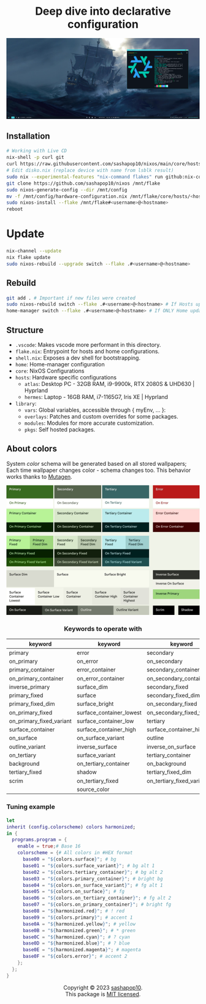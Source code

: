 <h1 align="center">Deep dive into declarative configuration</h1>

![Example](./example.png)

## Installation

```bash
# Working with Live CD
nix-shell -p curl git
curl https://raw.githubusercontent.com/sashapop10/nixos/main/core/hosts/<hostname>/disko.nix > /mnt/config/disko.nix
# Edit disko.nix (replace device with name from lsblk result)
sudo nix --experimental-features "nix-command flakes" run github:nix-community/disko -- --mode disko /mnt/config/disko.nix
git clone https://github.com/sashapop10/nixos /mnt/flake
sudo nixos-generate-config --dir /mnt/config
mv -f /mnt/config/hardware-configuration.nix /mnt/flake/core/hosts/<hostname>
sudo nixos-install --flake /mnt/flake#<username>@<hostname>
reboot
```

# Update

```bash
nix-channel --update
nix flake update
sudo nixos-rebuild --upgrade switch --flake .#<username>@<hostname>
```

## Rebuild

```bash
git add . # Important if new files were created
sudo nixos-rebuild switch --flake .#<username>@<hostname> # If Hosts updated
home-manager switch --flake .#<username>@<hostname> # If ONLY Home updated
```

## Structure

- `.vscode`: Makes vscode more performant in this directory.
- `flake.nix`: Entrypoint for hosts and home configurations.
- `shell.nix`: Exposes a dev shell for bootstrapping.
- `home`: Home-manager configuration
- `core`: NixOS Configurations
- `hosts`: Hardware specific configurations
  - `atlas`: Desktop PC - 32GB RAM, i9-9900k, RTX 2080S & UHD630 | Hyprland
  - `hermes`: Laptop - 16GB RAM, i7-1165G7, Iris XE | Hyprland
- `library`:
  - `vars`: Global variables, accessible through { myEnv, ... }:
  - `overlays`: Patches and custom overrides for some packages.
  - `modules`: Modules for more accurate customization.
  - `pkgs`: Self hosted packages.

## About colors

System _color_ schema will be generated based on all stored wallpapers;
Each time wallpaper changes color - schema changes too.
This behavior works thanks to [Mutagen](https://github.com/InioX/matugen).

<div align="center">

![Color scheme](./colors.jpg)

### Keywords to operate with

| keyword                  | keyword                  | keyword                    |
| ------------------------ | ------------------------ | -------------------------- |
| primary                  | error                    | secondary                  |
| on_primary               | on_error                 | on_secondary               |
| primary_container        | error_container          | secondary_container        |
| on_primary_container     | on_error_container       | on_secondary_container     |
| inverse_primary          | surface_dim              | secondary_fixed            |
| primary_fixed            | surface                  | secondary_fixed_dim        |
| primary_fixed_dim        | surface_bright           | on_secondary_fixed         |
| on_primary_fixed         | surface_container_lowest | on_secondary_fixed_variant |
| on_primary_fixed_variant | surface_container_low    | tertiary                   |
| surface_container        | surface_container_high   | surface_container_highest  |
| on_surface               | on_surface_variant       | outline                    |
| outline_variant          | inverse_surface          | inverse_on_surface         |
| on_tertiary              | surface_variant          | tertiary_container         |
| background               | on_tertiary_container    | on_background              |
| tertiary_fixed           | shadow                   | tertiary_fixed_dim         |
| scrim                    | on_tertiary_fixed        | on_tertiary_fixed_variant  |
|                          | source_color             |                            |

</div>

### Tuning example

```nix
let
inherit (config.colorscheme) colors harmonized;
in {
  programs.program = {
    enable = true;# Base 16
    colorscheme = {# All colors in #HEX format
      base00 = "${colors.surface}"; # bg
      base01 = "${colors.surface_variant}"; # bg alt 1
      base02 = "${colors.tertiary_container}"; # bg alt 2
      base03 = "${colors.primary_container}"; # bright bg
      base04 = "${colors.on_surface_variant}"; # fg alt 1
      base05 = "${colors.on_surface}"; # fg
      base06 = "${colors.on_tertiary_container}"; # fg alt 2
      base07 = "${colors.on_primary_container}"; # bright fg
      base08 = "${harmonized.red}"; # ! red
      base09 = "${colors.primary}"; # accent 1
      base0A = "${harmonized.yellow}"; # yellow
      base0B = "${harmonized.green}"; # * green
      base0C = "${harmonized.cyan}"; # ? cyan
      base0D = "${harmonized.blue}"; # ? blue
      base0E = "${harmonized.magenta}"; # magenta
      base0F = "${colors.error}"; # accent 2
    };
  };
}
```

<p align="center">
Copyright © 2023 <a href="https://github.com/sashapop10">sashapop10</a>.<br/>
This package is <a href="./LICENSE">MIT licensed</a>.<br/>
</p>
